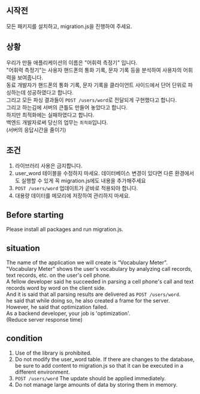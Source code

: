 ## 시작전

모든 패키지를 설치하고, migration.js을 진행하여 주세요.

## 상황

우리가 만들 애플리케이션의 이름은 "어휘력 측정기" 입니다.  
"어휘력 측정기"는 사용자 핸드폰의 통화 기록, 문자 기록 등을 분석하여 사용자의 어휘력을 보여줍니다.  
동료 개발자가 핸드폰의 통화 기록, 문자 기록을 클라이언트 사이드에서 단어 단위로 파싱하는데 성공하였다고 합니다.  
그리고 모든 파싱 결과들이 `POST /users/word`로 전달되게 구현했다고 합니다.  
그리고 하는김에 서버의 큰틀도 만들어 놓았다고 합니다.  
하지만 최적화에는 실패하였다고 합니다.  
백엔드 개발자로써 당신의 업무는 `최적화`입니다.  
(서버의 응답시간을 줄이기)

## 조건

1. 라이브러리 사용은 금지합니다.
2. user_word 테이블을 수정하지 마세요. 데이터베이스 변경이 있다면 다른 환경에서도 실행할 수 있게 꼭 migration.js에도 내용을 추가해주세요
3. `POST /users/word` 업데이트가 곧바로 적용되야 합니다.
4. 대용량 데이터를 메모리에 저장하여 관리하지 마세요.

## Before starting

Please install all packages and run migration.js.

## situation

The name of the application we will create is “Vocabulary Meter”.  
"Vocabulary Meter" shows the user's vocabulary by analyzing call records, text records, etc. on the user's cell phone.  
A fellow developer said he succeeded in parsing a cell phone's call and text records word by word on the client side.  
And it is said that all parsing results are delivered as `POST /users/word`.  
he said that while doing so, he also created a frame for the server.  
However, he said that optimization failed.  
As a backend developer, your job is 'optimization'.  
(Reduce server response time)  

## condition

1. Use of the library is prohibited.
2. Do not modify the user_word table. If there are changes to the database, be sure to add content to migration.js so that it can be executed in a different environment.
3. `POST /users/word` The update should be applied immediately.
4. Do not manage large amounts of data by storing them in memory.
